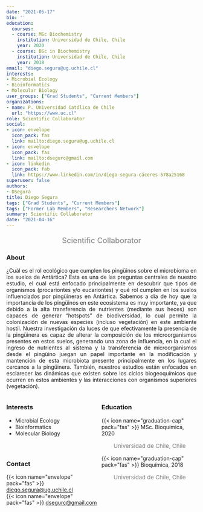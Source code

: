 ```yaml
---
date: "2021-05-17"
bio: ''
education:
  courses:
  - course: MSc Biochemistry  
    institution: Universidad de Chile, Chile 
    year: 2020
  - course: BSc in Biochemistry 
    institution: Universidad de Chile, Chile
    year: 2018
email: "diego.segura@ug.uchile.cl"
interests:
- Microbial Ecology
- Bioinformatics
- Molecular Biology
user_groups: ["Grad Students", "Current Members"]
organizations:
- name: P. Universidad Católica de Chile
  url: "https://www.uc.cl"
role: Scientific Collaborator
social:
- icon: envelope
  icon_pack: fas
  link: mailto:diego.segura@ug.uchile.cl
- icon: envelope
  icon_pack: fas
  link: mailto:dsegurc@gmail.com
- icon: linkedin
  icon_pack: fab
  link: https://www.linkedin.com/in/diego-segura-cáceres-578a25168
superuser: false
authors:
- DSegura
title: Diego Segura
tags: ["Grad Students", "Current Members"]
tags: ["Former Lab Members", "Researchers Network"]
summary: Scientific Collaborator
date: "2021-04-16"
---
```

<p style="color:grey; font-size:20px; text-align:center;"> Scientific Collaborator </p>

<div style="text-align:justify;">

<h3> About </h3>

¿Cuál es el rol ecológico que cumplen los pingüinos sobre el microbioma en los suelos de Antártica? Esta es una de las preguntas centrales de nuestro estudio, el cual está enfocado principalmente en descubrir que tipos de organismos (procariontes y/o eucariontes) y qué rol cumplen en los suelos influenciados por pingüineras en Antártica. Sabemos a día de hoy que la importancia de los pingüinos en este ecosistema es muy importante, ya que debido a la alta transferencia de nutrientes (mediante sus heces) son capaces de generar “hotspots” de biodiversidad, lo cual permite la colonización de nuevas especies (incluso vegetación) en este ambiente hostil. Nuestra investigación da luces de que efectivamente la presencia de la pingüinera es capaz de alterar la composición de los microorganismos presentes en estos suelos, generando una zona de influencia, en la cual el ingreso de nutrientes al sistema y la transferencia de microorganismos desde el pingüino juegan un papel importante en la modificación y mantención de esta microbiota presente principalmente en los lugares cercanos a la pingüinera. También, nuestros estudios están enfocados en esclarecer las dinámicas que existen sobre los ciclos biogeoquímicos que ocurren en estos ambientes y las interacciones con organismos superiores (vegetación).<br>

</div>

<style>
.column-left{
  float: left;
  width: 50%;
  text-align: left;
}
.column-right{
  float: right;
  width: 50%;
  text-align: left;
}
</style>

<div class="column-left">

<h3> Interests </h3>

- Microbial Ecology
- Bioinformatics
- Molecular Biology

<br><br>
</div>

<div class="column-right">

<h3> Education </h3>
{{< icon name="graduation-cap" pack="fas" >}} MSc. Bioquímica, 2020
<p style="color:grey; font-size:15px; padding-left:32px;"> Universidad de Chile, Chile  </p>
{{< icon name="graduation-cap" pack="fas" >}} Bioquímica, 2018
<p style="color:grey; font-size:15px; padding-left:32px;"> Universidad de Chile, Chile </p>

<br><br>
</div>

<h3> Contact </h3>

{{< icon name="envelope" pack="fas" >}} diego.segura@ug.uchile.cl<br> 
{{< icon name="envelope" pack="fas" >}} dsegurc@gmail.com<br>
<a href="mailto:diego.segura@ug.uchile.cl"><i class="fas fa-envelope"></i></a> &nbsp;
<a href="mailto:dsegurc@gmail.com"><i class="fas fa-envelope"></i></a> &nbsp;
<a href="https://www.linkedin.com/in/diego-segura-cáceres-578a25168"><i class="fab fa-linkedin"></i></a><br> 




